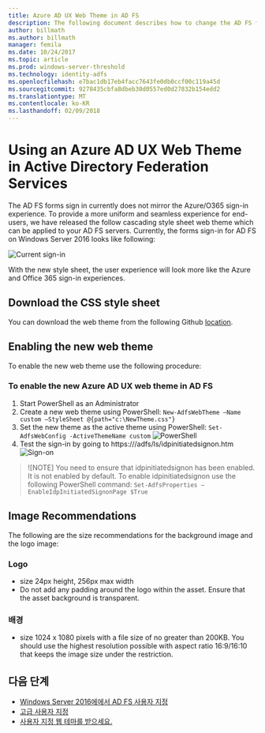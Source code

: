 ```yaml
---
title: Azure AD UX Web Theme in AD FS
description: The following document describes how to change the AD FS forms sign-in so that it resembles the Azure AD user experience.
author: billmath
ms.author: billmath
manager: femila
ms.date: 10/24/2017
ms.topic: article
ms.prod: windows-server-threshold
ms.technology: identity-adfs
ms.openlocfilehash: e7bac1db17eb4facc7643fe0db0ccf00c119a45d
ms.sourcegitcommit: 9278435cbfa8dbeb30d0557ed0d27832b154edd2
ms.translationtype: MT
ms.contentlocale: ko-KR
ms.lasthandoff: 02/09/2018
---
```

# <a name="using-an-azure-ad-ux-web-theme-in-active-directory-federation-services"></a>Using an Azure AD UX Web Theme in Active Directory Federation Services
The AD FS forms sign in currently does not mirror the Azure/O365 sign-in experience.  To provide a more uniform and seamless experience for end-users, we have released the follow cascading style sheet web theme which can be applied to your AD FS servers.  Currently, the forms sign-in for AD FS on Windows Server 2016 looks like following:

![Current sign-in](media/Azure-UX-Web-Theme-in-AD-FS/one.png)


With the new style sheet, the user experience will look more like the Azure and Office 365 sign-in experiences.

## <a name="download-the-css-style-sheet"></a>Download the CSS style sheet
You can download the web theme from the following Github [location](https://github.com/Microsoft/adfsWebCustomization/tree/master/centeredUi).


## <a name="enabling-the-new-web-theme"></a>Enabling the new web theme
To enable the new web theme use the following procedure:

### <a name="to-enable-the-new-azure-ad-ux-web-theme-in-ad-fs"></a>To enable the new Azure AD UX web theme in AD FS
1.  Start PowerShell as an Administrator
2.  Create a new web theme using PowerShell:  `New-AdfsWebTheme –Name custom –StyleSheet @{path="c:\NewTheme.css"}`
3.  Set the new theme as the active theme using PowerShell:  `Set-AdfsWebConfig -ActiveThemeName custom`
![PowerShell](media/Azure-UX-Web-Theme-in-AD-FS/two.png)
4.  Test the sign-in by going to https://<AD FS name.domain>/adfs/ls/idpinitiatedsignon.htm ![Sign-on](media/Azure-UX-Web-Theme-in-AD-FS/three.png)

>![NOTE] You need to ensure that idpinitiatedsignon has been enabled.  It is not enabled by default.  To enable idpinitiatedsignon use the following PowerShell command:  `Set-AdfsProperties –EnableIdpInitiatedSignonPage $True`

## <a name="image-recommendations"></a>Image Recommendations
The following are the size recommendations for the background image and the logo image:

### <a name="logo"></a>Logo
- size 24px height, 256px max width
- Do not add any padding around the logo within the asset.  Ensure that the asset background is transparent.

### <a name="background"></a>배경
- size 1024 x 1080 pixels with a file size of no greater than 200KB.  You should use the highest resolution possible with aspect ratio 16:9/16:10 that keeps the image size under the restriction.

## <a name="next-steps"></a>다음 단계
- [Windows Server 2016에에서 AD FS 사용자 지정](AD-FS-Customization-in-Windows-Server-2016.md)
- [고급 사용자 지정](Advanced-Customization-of-AD-FS-Sign-in-Pages.md)
- [사용자 지정 웹 테마를 받으세요.](Custom-Web-Themes-in-AD-FS.md)
